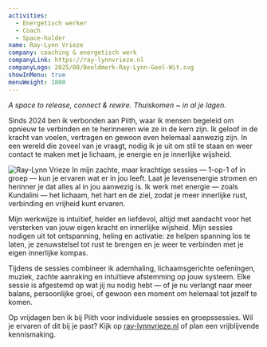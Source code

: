 ```yaml
---
activities:
  - Energetisch werker
  - Coach
  - Space-holder
name: Ray-Lynn Vrieze
company: coaching & energetisch werk
companyLink: https://ray-lynnvrieze.nl
companyLogo: 2025/08/Beeldmerk-Ray-Lynn-Geel-Wit.svg
showInMenu: true
menuWeight: 1800
---
```


*A space to release, connect & rewire. Thuiskomen ~ in al je lagen.*

Sinds 2024 ben ik verbonden aan Piith, waar ik mensen begeleid om opnieuw te verbinden en te herinneren wie ze in de kern zijn.
Ik geloof in de kracht van voelen, vertragen en gewoon even helemaal aanwezig zijn.
In een wereld die zoveel van je vraagt, nodig ik je uit om stil te staan en weer contact te maken met je lichaam, je energie en je innerlijke wijsheid.

![Ray-Lynn Vrieze](https://res.cloudinary.com/piith/image/upload/v1755690132/2025/08/IMG_20241229_184209_795.webp#dimensions=medium-portrait&align=right)
In mijn zachte, maar krachtige sessies — 1-op-1 of in groep — kun je ervaren wat er in jou leeft.
Laat je levensenergie stromen en herinner je dat alles al in jou aanwezig is.
Ik werk met energie — zoals Kundalini — het lichaam, het hart en de ziel, zodat je meer innerlijke rust, verbinding en vrijheid kunt ervaren.

Mijn werkwijze is intuïtief, helder en liefdevol, altijd met aandacht voor het versterken van jouw eigen kracht en innerlijke wijsheid.
Mijn sessies nodigen uit tot ontspanning, heling en activatie: ze helpen spanning los te laten, je zenuwstelsel tot rust te brengen en je weer te verbinden met je eigen innerlijke kompas.

Tijdens de sessies combineer ik ademhaling, lichaamsgerichte oefeningen, muziek, zachte aanraking en intuïtieve afstemming op jouw systeem.
Elke sessie is afgestemd op wat jij nu nodig hebt — of je nu verlangt naar meer balans, persoonlijke groei, of gewoon een moment om helemaal tot jezelf te komen.

Op vrijdagen ben ik bij Piith voor individuele sessies en groepssessies.
Wil je ervaren of dit bij je past? Kijk op [ray-lynnvrieze.nl](https://ray-lynnvrieze.nl) of plan een vrijblijvende kennismaking.
